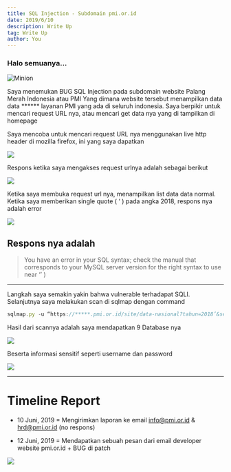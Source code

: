 ```yaml
---
title: SQL Injection - Subdomain pmi.or.id
date: 2019/6/10
description: Write Up
tag: Write Up
author: You
---
```


### Halo semuanya...

![Minion](https://cdn-images-1.medium.com/max/1000/1*dSoYR5CQYRpe81ggEmZ1-w.png)

Saya menemukan BUG SQL Injection pada subdomain website Palang Merah Indonesia atau PMI
Yang dimana website tersebut menampilkan data data ****** layanan PMI yang ada di seluruh indonesia. Saya berpikir untuk mencari request URL nya, atau mencari get data nya yang di tampilkan di homepage

Saya mencoba untuk mencari request URL nya menggunakan live http header di mozilla firefox, ini yang saya dapatkan

![ ](https://miro.medium.com/max/1000/1*na9X19JFCs-FMdyA-xLXoA.png)

Respons ketika saya mengakses request urlnya adalah sebagai berikut

![ ](https://miro.medium.com/max/10000/1*tbNm-Mqjd54WQk6VYGh_ZA.png)

Ketika saya membuka request url nya, menampilkan list data data normal. Ketika saya memberikan single quote ( ‘ ) pada angka 2018, respons nya adalah error

![ ](https://miro.medium.com/max/10000/1*isCcpcz3_DUm-ggY0SogFg.png)

## Respons nya adalah

> You have an error in your SQL syntax; check the manual that corresponds to your MySQL server version for the right syntax to use near ‘’ )

___

Langkah saya semakin yakin bahwa vulnerable terhadapat SQLI. Selanjutnya saya melakukan scan di sqlmap dengan command

```javascript
sqlmap.py -u “https://*****.pmi.or.id/site/data-nasional?tahun=2018’&semester=0&skema=benef“ --dbs
```

Hasil dari scannya adalah saya mendapatkan 9 Database nya

![ ](https://miro.medium.com/max/5000/1*N9qTyKBd6yAujuu6Q1vyQQ.png)

Beserta informasi sensitif seperti username dan password

![ ](https://miro.medium.com/max/5000/1*7U5dkdAsK7SWqFLDt3Ci5A.png)

___

# Timeline Report

- 10 Juni, 2019 = Mengirimkan laporan ke email info@pmi.or.id & hrd@pmi.or.id (no respons)

- 12 Juni, 2019 = Mendapatkan sebuah pesan dari email developer website pmi.or.id + BUG di patch

![ ](https://miro.medium.com/max/10000/1*5xT5xbHl0k2AKcPpNOGzZw.png)